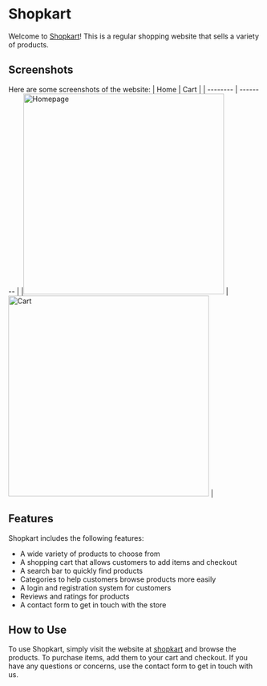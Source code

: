 # Shopkart

Welcome to [Shopkart](https://shopkart.netlify.app)! This is a regular shopping website that sells a variety of products.

## Screenshots

Here are some screenshots of the website:
| Home | Cart |
| -------- | -------- |
|<img src="https://i.ibb.co/94b4PHn/home.jpg" alt="Homepage" width="400"/> |<img src="https://i.ibb.co/gDGrwJQ/cart.jpg" alt="Cart" width="400"/> |

## Features

Shopkart includes the following features:

- A wide variety of products to choose from
- A shopping cart that allows customers to add items and checkout
- A search bar to quickly find products
- Categories to help customers browse products more easily
- A login and registration system for customers
- Reviews and ratings for products
- A contact form to get in touch with the store

## How to Use

To use Shopkart, simply visit the website at [shopkart](https://shopkart.netlify.app) and browse the products. To purchase items, add them to your cart and checkout. If you have any questions or concerns, use the contact form to get in touch with us.
